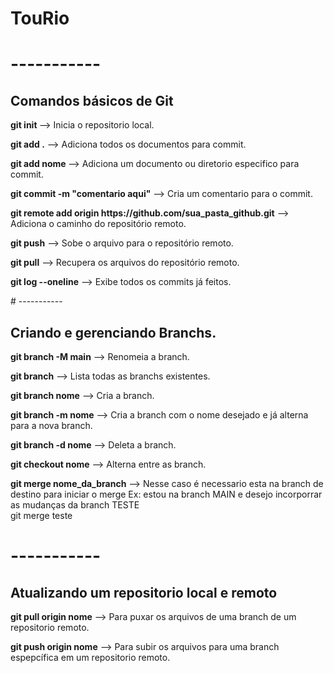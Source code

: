 # TouRio

# -----------
<h2>Comandos básicos de Git</h2>
<p><b>git init </b> --> Inicia o repositorio local.</p>

<p><b>git add .</b>  --> Adiciona todos os documentos para commit. </p>
<p><b>git add nome </b>  --> Adiciona um documento ou diretorio especifico para commit. </p> 

<p><b>git commit -m "comentario aqui"</b>  --> Cria um comentario para o commit.</p>

<p><b>git remote add origin https://github.com/sua_pasta_github.git</b> --> Adiciona o caminho do repositório remoto.</p>

<p><b>git push</b>  --> Sobe o arquivo para o repositório remoto.</p>
<p><b>git pull</b> --> Recupera os arquivos do repositório remoto.</p>

<p><b>git log --oneline</b> --> Exibe todos os commits já feitos.</p>
# -----------
<h2>Criando e gerenciando Branchs.</h2>
<p><b>git branch -M main</b> --> Renomeia a branch.</p>
<p><b>git branch</b> --> Lista todas as branchs existentes.</p>
<p><b>git branch nome</b> --> Cria a branch.</p> 
<p><b>git branch -m nome</b> --> Cria a branch com o nome desejado e já alterna para a nova branch.</p>
<p><b> git branch -d nome</b> --> Deleta a branch.</p>

<p><b>git checkout nome</b> --> Alterna entre as branch.</p>
<p><b>git merge nome_da_branch</b> --> Nesse caso é necessario esta na branch de destino para iniciar o merge
Ex: estou na branch MAIN e desejo incorporrar as mudanças da branch TESTE<br>
git merge teste

 # -----------
<h2>Atualizando um repositorio local e remoto</h2>
<p><b>git pull origin nome</b> --> Para puxar os arquivos de uma branch de um repositorio remoto.</p>

<p><b>git push origin nome</b> --> Para subir os arquivos para uma branch espepcífica em um repositorio remoto.</p> 
